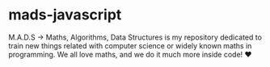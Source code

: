 # mads-javascript
M.A.D.S -> Maths, Algorithms, Data Structures is my repository dedicated to train new things related with computer science or widely known maths in programming. We all love maths, and we do it much more inside code! ♥
